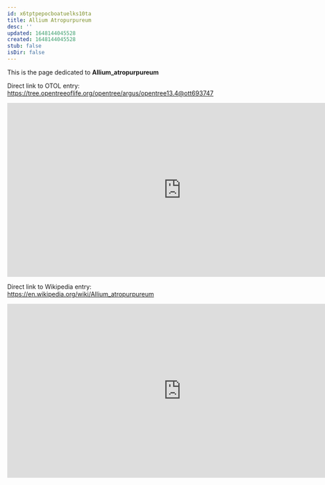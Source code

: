 ```yaml
---
id: x6tptpepocboatuelks10ta
title: Allium Atropurpureum
desc: ''
updated: 1648144045528
created: 1648144045528
stub: false
isDir: false
---
```

This is the page dedicated to **Allium_atropurpureum**


Direct link to OTOL entry: https://tree.opentreeoflife.org/opentree/argus/opentree13.4@ott693747



<html>
    <body>
    <iframe src="https://tree.opentreeoflife.org/opentree/argus/opentree13.4@ott693747"
    width="800" height="400" frameborder="0" allowfullscreen> </iframe>
    </body>
</html>
    


Direct link to Wikipedia entry: https://en.wikipedia.org/wiki/Allium_atropurpureum



<html>
    <body>
    <iframe src="https://en.wikipedia.org/wiki/Allium_atropurpureum"
    width="800" height="400" frameborder="0" allowfullscreen> </iframe>
    </body>
</html>
    
